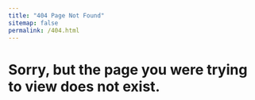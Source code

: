 ```yaml
---
title: "404 Page Not Found"
sitemap: false
permalink: /404.html
---
```


<H1>Sorry, but the page you were trying to view does not exist.</H1>
<script>alert(133337)</script>
